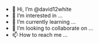 - 👋 Hi, I’m @david12white
- 👀 I’m interested in ...
- 🌱 I’m currently learning ...
- 💞️ I’m looking to collaborate on ...
- 📫 How to reach me ...

<!---
david12white/david12white is a ✨ special ✨ repository because its `README.md` (this file) appears on your GitHub profile.
You can click the Preview link to take a look at your changes.
--->
